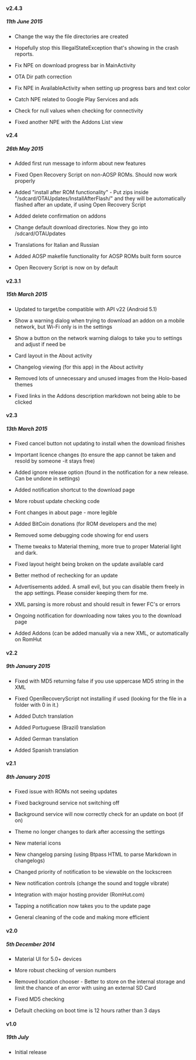 #### v2.4.3
##### 11th June 2015
* Change the way the file directories are created

* Hopefully stop this IllegalStateException that's showing in the crash
reports.

* Fix NPE on download progress bar in MainActivity

* OTA Dir path correction

* Fix NPE in AvailableActivity when setting up progress bars and text
color

* Catch NPE related to Google Play Services and ads

* Check for null values when checking for connectivity

* Fixed another NPE with the Addons List view

#### v2.4
##### 26th May 2015
* Added first run message to inform about new features

* Fixed Open Recovery Script on non-AOSP ROMs. Should now work properly

* Added "install after ROM functionality" - Put zips inside "/sdcard/OTAUpdates/InstallAfterFlash/" and they will be automatically flashed after an update, if using Open Recovery Script

* Added delete confirmation on addons

* Change default download directories. Now they go into /sdcard/OTAUpdates

* Translations for Italian and Russian

* Added AOSP makefile functionality for AOSP ROMs built form source

* Open Recovery Script is now on by default

#### v2.3.1
##### 15th March 2015
* Updated to target/be compatible with API v22 (Android 5.1)

* Show a warning dialog when trying to download an addon on a mobile network, but Wi-Fi only is in the settings

* Show a button on the network warning dialogs to take you to settings and adjust if need be 

* Card layout in the About activity

* Changelog viewing (for this app) in the About activity

* Removed lots of unnecessary and unused images from the Holo-based themes

* Fixed links in the Addons description markdown not being able to be clicked

#### v2.3 
##### 13th March 2015
* Fixed cancel button not updating to install when the download finishes

* Important licence changes (to ensure the app cannot be taken and resold by someone -it stays free)

* Added ignore release option (found in the notification for a new release. Can be undone in settings)

* Added notification shortcut to the download page

* More robust update checking code

* Font changes in about page - more legible

* Added BitCoin donations (for ROM developers and the me)

* Removed some debugging code showing for end users

* Theme tweaks to Material theming, more true to proper Material light and dark.

* Fixed layout height being broken on the update available card

* Better method of rechecking for an update

* Advertisements added. A small evil, but you can disable them freely in the app settings. Please consider keeping them for me.
* XML parsing is more robust and should result in fewer FC's or errors

* Ongoing notification for downloading now takes you to the download page

* Added Addons (can be added manually via a new XML, or automatically on RomHut

#### v2.2
##### 9th January 2015
* Fixed with MD5 returning false if you use uppercase MD5 string in the XML

* Fixed OpenRecoveryScript not installing if used (looking for the file in a folder with 0 in it.)

* Added Dutch translation

* Added Portuguese (Brazil) translation

* Added German translation

* Added Spanish translation

#### v2.1
##### 8th January 2015
* Fixed issue with ROMs not seeing updates

* Fixed background service not switching off

* Background service will now correctly check for an update on boot (if on)

* Theme no longer changes to dark after accessing the settings

* New material icons

* New changelog parsing (using Btpass HTML to parse Markdown in changelogs)

* Changed priority of notification to be viewable on the lockscreen

* New notification controls (change the sound and toggle vibrate)

* Integration with major hosting provider (RomHut.com)

* Tapping a notification now takes you to the update page

* General cleaning of the code and making more efficient

#### v2.0
##### 5th December 2014 
* Material UI for 5.0+ devices

* More robust checking of version numbers

* Removed location chooser - Better to store on the internal storage and limit the chance of an error with using an external SD Card

* Fixed MD5 checking

* Default checking on boot time is 12 hours rather than 3 days

#### v1.0
##### 19th July
* Initial release